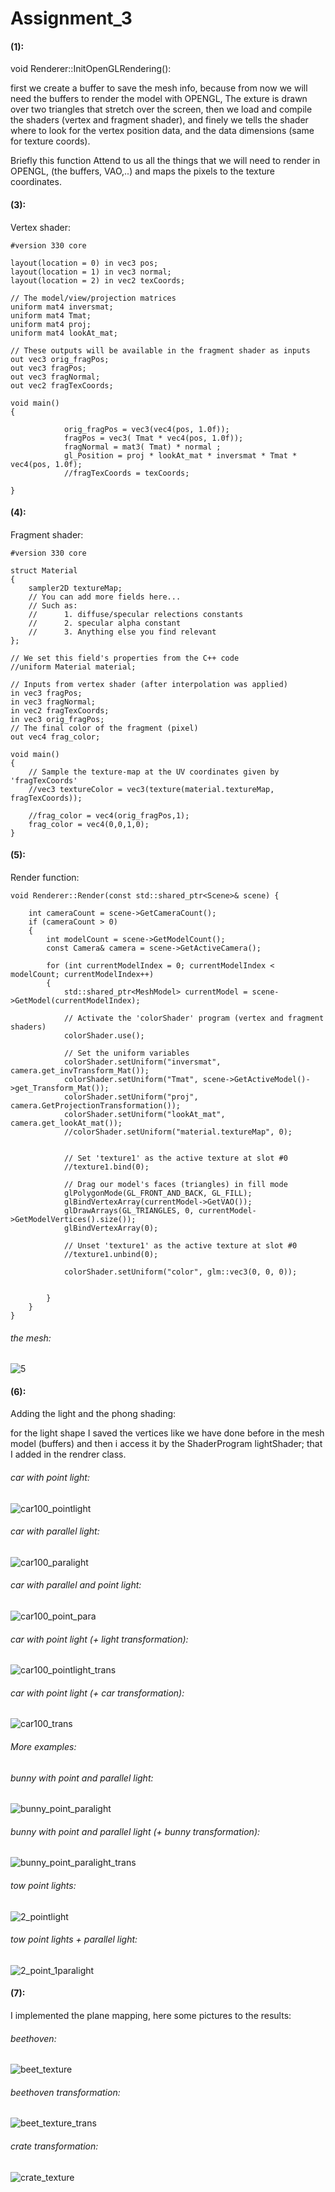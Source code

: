 # Assignment_3
#### (1): 

void Renderer::InitOpenGLRendering():

first we create a buffer to save the mesh info, because from now we will need the buffers to render the model with OPENGL, 
The exture is drawn over two triangles that stretch over the screen, then we load and compile the shaders (vertex and fragment shader), and finely we tells the shader where to look for the vertex position data, and the data dimensions (same for texture coords).

Briefly this function Attend to us all the things that we will need to render in OPENGL, (the buffers, VAO,..) and maps the pixels to the texture coordinates.

#### (3):
Vertex shader:
~~~
#version 330 core

layout(location = 0) in vec3 pos;
layout(location = 1) in vec3 normal;
layout(location = 2) in vec2 texCoords;

// The model/view/projection matrices
uniform mat4 inversmat;
uniform mat4 Tmat;
uniform mat4 proj;
uniform mat4 lookAt_mat;

// These outputs will be available in the fragment shader as inputs
out vec3 orig_fragPos;
out vec3 fragPos;
out vec3 fragNormal;
out vec2 fragTexCoords;

void main()
{

            orig_fragPos = vec3(vec4(pos, 1.0f));
			fragPos = vec3( Tmat * vec4(pos, 1.0f));
			fragNormal = mat3( Tmat) * normal ;
			gl_Position = proj * lookAt_mat * inversmat * Tmat * vec4(pos, 1.0f);
	        //fragTexCoords = texCoords;
	
}
~~~

	
    
#### (4):

Fragment shader:
~~~
#version 330 core

struct Material
{
	sampler2D textureMap;
	// You can add more fields here...
	// Such as:
	//		1. diffuse/specular relections constants
	//		2. specular alpha constant
	//		3. Anything else you find relevant
};

// We set this field's properties from the C++ code
//uniform Material material;

// Inputs from vertex shader (after interpolation was applied)
in vec3 fragPos;
in vec3 fragNormal;
in vec2 fragTexCoords;
in vec3 orig_fragPos;
// The final color of the fragment (pixel)
out vec4 frag_color;

void main()
{
	// Sample the texture-map at the UV coordinates given by 'fragTexCoords'
	//vec3 textureColor = vec3(texture(material.textureMap, fragTexCoords));

	//frag_color = vec4(orig_fragPos,1);
	frag_color = vec4(0,0,1,0);
}

~~~


#### (5):

Render function:
~~~
void Renderer::Render(const std::shared_ptr<Scene>& scene) {

	int cameraCount = scene->GetCameraCount();
	if (cameraCount > 0)
	{
		int modelCount = scene->GetModelCount();
		const Camera& camera = scene->GetActiveCamera();

		for (int currentModelIndex = 0; currentModelIndex < modelCount; currentModelIndex++)
		{
			std::shared_ptr<MeshModel> currentModel = scene->GetModel(currentModelIndex);

			// Activate the 'colorShader' program (vertex and fragment shaders)
			colorShader.use();

			// Set the uniform variables
			colorShader.setUniform("inversmat", camera.get_invTransform_Mat());
			colorShader.setUniform("Tmat", scene->GetActiveModel()->get_Transform_Mat());
			colorShader.setUniform("proj", camera.GetProjectionTransformation());
			colorShader.setUniform("lookAt_mat", camera.get_lookAt_mat());
			//colorShader.setUniform("material.textureMap", 0);
			

			// Set 'texture1' as the active texture at slot #0
			//texture1.bind(0);

			// Drag our model's faces (triangles) in fill mode
			glPolygonMode(GL_FRONT_AND_BACK, GL_FILL);
			glBindVertexArray(currentModel->GetVAO());
			glDrawArrays(GL_TRIANGLES, 0, currentModel->GetModelVertices().size());
			glBindVertexArray(0);

			// Unset 'texture1' as the active texture at slot #0
			//texture1.unbind(0);

			colorShader.setUniform("color", glm::vec3(0, 0, 0));

			
		}
	}
}
~~~

###### the mesh:
![5](https://github.com/HaifaGraphicsCourses/computergraphics2021-hind/blob/master/Assignment3Report/5/5.png)


#### (6):
Adding the light and the phong shading:

for the light shape I saved the vertices like we have done before in the mesh model (buffers) and then i access it by the   ShaderProgram lightShader;   that I added in the rendrer class.

###### car with point light:
![car100_pointlight](https://github.com/HaifaGraphicsCourses/computergraphics2021-hind/blob/master/Assignment3Report/6/car100_pointlight.png)

###### car with parallel light:
![car100_paralight](https://github.com/HaifaGraphicsCourses/computergraphics2021-hind/blob/master/Assignment3Report/6/car100_paralight.png)


###### car with parallel and point light:
![car100_point_para](https://github.com/HaifaGraphicsCourses/computergraphics2021-hind/blob/master/Assignment3Report/6/car100_point_para.png)


###### car with point light (+ light transformation):
![car100_pointlight_trans](https://github.com/HaifaGraphicsCourses/computergraphics2021-hind/blob/master/Assignment3Report/6/car100_pointlight_trans.png)


###### car with point light (+ car transformation):
![car100_trans](https://github.com/HaifaGraphicsCourses/computergraphics2021-hind/blob/master/Assignment3Report/6/car100_trans.png)

###### More examples:
###### bunny with point and parallel light:
![bunny_point_paralight](https://github.com/HaifaGraphicsCourses/computergraphics2021-hind/blob/master/Assignment3Report/6/bunny_point_paralight.png)


###### bunny with point and parallel light (+ bunny transformation):
![bunny_point_paralight_trans](https://github.com/HaifaGraphicsCourses/computergraphics2021-hind/blob/master/Assignment3Report/6/bunny_point_paralight_trans.png)


###### tow point lights:
![2_pointlight](https://github.com/HaifaGraphicsCourses/computergraphics2021-hind/blob/master/Assignment3Report/6/2_pointlight.png)


###### tow point lights + parallel light:
![2_point_1paralight](https://github.com/HaifaGraphicsCourses/computergraphics2021-hind/blob/master/Assignment3Report/6/2_point_1paralight.png)



#### (7):
I implemented the plane mapping, here some pictures to the results:


###### beethoven:
![beet_texture](https://github.com/HaifaGraphicsCourses/computergraphics2021-hind/blob/master/Assignment3Report/7/beet_texture.png)


###### beethoven transformation:
![beet_texture_trans](https://github.com/HaifaGraphicsCourses/computergraphics2021-hind/blob/master/Assignment3Report/7/beet_texture_trans.png)


###### crate transformation:
![crate_texture](https://github.com/HaifaGraphicsCourses/computergraphics2021-hind/blob/master/Assignment3Report/7/crate_texture.png)


